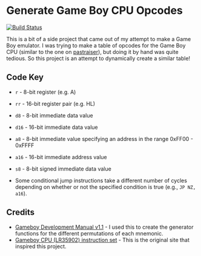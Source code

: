 # Generate Game Boy CPU Opcodes

[![Build Status](https://travis-ci.com/meganesu/generate-gb-op-codes.svg?branch=master)](https://travis-ci.com/meganesu/generate-gb-op-codes)

This is a bit of a side project that came out of my attempt to make a Game Boy emulator. I was trying to make a table of opcodes for the Game Boy CPU (similar to the one on [pastraiser](http://www.pastraiser.com/cpu/gameboy/gameboy_opcodes.html)), but doing it by hand was quite tedious. So this project is an attempt to dynamically create a similar table!

## Code Key

* `r` - 8-bit register (e.g. A)
* `rr` - 16-bit register pair (e.g. HL)
* `d8` - 8-bit immediate data value
* `d16` - 16-bit immediate data value
* `a8` - 8-bit immediate value specifying an address in the range 0xFF00 - 0xFFFF
* `a16` - 16-bit immediate address value
* `s8` - 8-bit signed immediate data value

* Some conditional jump instructions take a different number of cycles depending on whether or not the specified condition is true (e.g., `JP NZ, a16`).

## Credits

* [Gameboy Development Manual v1.1](https://archive.org/details/GameBoyProgManVer1.1) - I used this to create the generator functions for the different permutations of each mnemonic.
* [Gameboy CPU (LR35902) instruction set](http://www.pastraiser.com/cpu/gameboy/gameboy_opcodes.html) - This is the original site that inspired this project.
